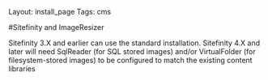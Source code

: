 Layout: install_page
Tags: cms

#Sitefinity and ImageResizer


Sitefinity 3.X and earlier can use the standard installation.
Sitefinity 4.X and later will need SqlReader (for SQL stored images) and/or VirtualFolder (for filesystem-stored images) to be configured to match the existing content libraries
